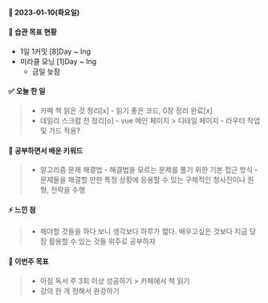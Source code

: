 #### 📆 2023-01-10(화요일)

#### 🐎 습관 목표 현황

-   1일 1커밋 [8]Day ~ Ing
-   미라클 모닝 [1]Day ~ Ing
    - 금일 늦잠

#### ✅ 오늘 한 일

> -  카페 책 읽은 것 정리[x]
    - 읽기 좋은 코드, 0장 정리 완료[x]
> -  데일리 스크럼 전 정리[o]
    - vue 메인 페이지 > 디테일 페이지
    - 라우터 작업 및 가드 적용?

#### 🤔 공부하면서 배운 키워드

> - 알고리즘 문제 해결법
    - 해결법을 모르는 문제를 풀기 위한 기본 접근 방식
    - 문제들을 해결할 만한 특정 상황에 응용할 수 있는 구체적인 청사진이나 원형, 전략을 수행

#### ⚡ 느낀 점

> - 해야할 것들을 하다 보니 생각보다 하루가 짧다. 배우고싶은 것보다 지금 당장 활용할 수 있는 것들 위주로 공부하자

#### 🎯 이번주 목표

> - 아침 독서 주 3회 이상 성공하기 > 카페에서 책 읽기
> - 강의 한 개 정해서 완강하기

